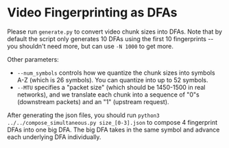 # Video Fingerprinting as DFAs

Please run `generate.py` to convert video chunk sizes into DFAs. Note that by default the script only generates 10 DFAs using the first 10 fingerprints -- you shouldn't need more, but can use `-N 1000` to get more.

Other parameters:
 - `--num_symbols` controls how we quantize the chunk sizes into symbols A-Z (which is 26 symbols). You can quantize into up to 52 symbols.
 - `--MTU` specifies a "packet size" (which should be 1450-1500 in real networks), and we translate each chunk into a sequence of "0"s (downstream packets) and an "1" (upstream request). 

After generating the json files, you should run `python3 ../../compose_simultaneous.py size_[0-3].json` to compose 4 fingerprint DFAs into one big DFA. The big DFA takes in the same symbol and advance each underlying DFA individually.
